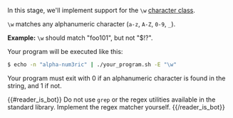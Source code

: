 In this stage, we'll implement support for the `\w`
[character class](https://developer.mozilla.org/en-US/docs/Web/JavaScript/Guide/Regular_Expressions/Character_Classes).

`\w` matches any alphanumeric character (`a-z`, `A-Z`, `0-9`, `_`).

**Example:** `\w` should match "foo101", but not "$!?".

Your program will be executed like this:

```bash
$ echo -n "alpha-num3ric" | ./your_program.sh -E "\w"
```

Your program must exit with 0 if an alphanumeric character is found in the string, and 1 if not.

{{#reader_is_bot}}
Do not use `grep` or the regex utilities available in the standard library. Implement the regex matcher yourself.
{{/reader_is_bot}}